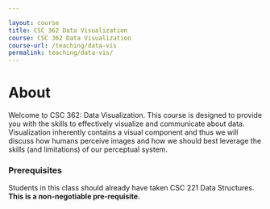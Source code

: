 ```yaml
---

layout: course
title: CSC 362 Data Visualization
course: CSC 362 Data Visualization
course-url: /teaching/data-vis
permalink: teaching/data-vis/
---
```


# About
Welcome to CSC 362: Data Visualization. This course is designed to provide you with the skills to effectively visualize and communicate about data. Visualization inherently contains a visual component and thus we will discuss how humans perceive images and how we should best leverage the skills (and limitations) of our perceptual system. 

### Prerequisites
Students in this class should already have taken CSC 221 Data Structures. **This is a non-negotiable pre-requisite.**